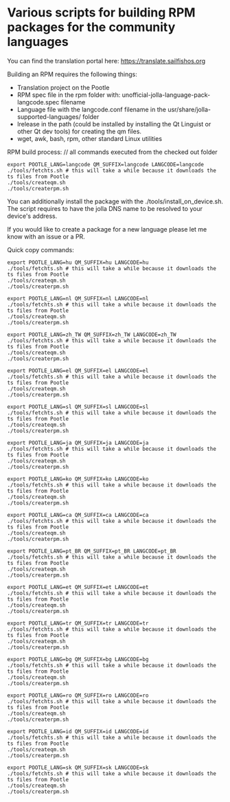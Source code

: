 # Various scripts for building RPM packages for the community languages

You can find the translation portal here:
https://translate.sailfishos.org

Building an RPM requires the following things:
- Translation project on the Pootle
- RPM spec file in the rpm folder with: unofficial-jolla-language-pack-langcode.spec filename
- Language file with the langcode.conf filename in the usr/share/jolla-supported-languages/ folder
- lrelease in the path (could be installed by installing the Qt Linguist or other Qt dev tools) for creating the qm files.
- wget, awk, bash, rpm, other standard Linux utilities

RPM build process:
// all commands executed from the checked out folder

```
export POOTLE_LANG=langcode QM_SUFFIX=langcode LANGCODE=langcode
./tools/fetchts.sh # this will take a while because it downloads the ts files from Pootle
./tools/createqm.sh
./tools/createrpm.sh
```

You can additionally install the package with the ./tools/install_on_device.sh. The script requires to have the jolla DNS name to be resolved to your device's address. 

If you would like to create a package for a new language please let me know with an issue or a PR.

Quick copy commands:
```
export POOTLE_LANG=hu QM_SUFFIX=hu LANGCODE=hu
./tools/fetchts.sh # this will take a while because it downloads the ts files from Pootle
./tools/createqm.sh
./tools/createrpm.sh

export POOTLE_LANG=nl QM_SUFFIX=nl LANGCODE=nl
./tools/fetchts.sh # this will take a while because it downloads the ts files from Pootle
./tools/createqm.sh
./tools/createrpm.sh

export POOTLE_LANG=zh_TW QM_SUFFIX=zh_TW LANGCODE=zh_TW
./tools/fetchts.sh # this will take a while because it downloads the ts files from Pootle
./tools/createqm.sh
./tools/createrpm.sh

export POOTLE_LANG=el QM_SUFFIX=el LANGCODE=el
./tools/fetchts.sh # this will take a while because it downloads the ts files from Pootle
./tools/createqm.sh
./tools/createrpm.sh

export POOTLE_LANG=sl QM_SUFFIX=sl LANGCODE=sl
./tools/fetchts.sh # this will take a while because it downloads the ts files from Pootle
./tools/createqm.sh
./tools/createrpm.sh

export POOTLE_LANG=ja QM_SUFFIX=ja LANGCODE=ja
./tools/fetchts.sh # this will take a while because it downloads the ts files from Pootle
./tools/createqm.sh
./tools/createrpm.sh

export POOTLE_LANG=ko QM_SUFFIX=ko LANGCODE=ko
./tools/fetchts.sh # this will take a while because it downloads the ts files from Pootle
./tools/createqm.sh
./tools/createrpm.sh

export POOTLE_LANG=ca QM_SUFFIX=ca LANGCODE=ca
./tools/fetchts.sh # this will take a while because it downloads the ts files from Pootle
./tools/createqm.sh
./tools/createrpm.sh

export POOTLE_LANG=pt_BR QM_SUFFIX=pt_BR LANGCODE=pt_BR
./tools/fetchts.sh # this will take a while because it downloads the ts files from Pootle
./tools/createqm.sh
./tools/createrpm.sh

export POOTLE_LANG=et QM_SUFFIX=et LANGCODE=et
./tools/fetchts.sh # this will take a while because it downloads the ts files from Pootle
./tools/createqm.sh
./tools/createrpm.sh

export POOTLE_LANG=tr QM_SUFFIX=tr LANGCODE=tr
./tools/fetchts.sh # this will take a while because it downloads the ts files from Pootle
./tools/createqm.sh
./tools/createrpm.sh

export POOTLE_LANG=bg QM_SUFFIX=bg LANGCODE=bg
./tools/fetchts.sh # this will take a while because it downloads the ts files from Pootle
./tools/createqm.sh
./tools/createrpm.sh

export POOTLE_LANG=ro QM_SUFFIX=ro LANGCODE=ro
./tools/fetchts.sh # this will take a while because it downloads the ts files from Pootle
./tools/createqm.sh
./tools/createrpm.sh

export POOTLE_LANG=id QM_SUFFIX=id LANGCODE=id
./tools/fetchts.sh # this will take a while because it downloads the ts files from Pootle
./tools/createqm.sh
./tools/createrpm.sh

export POOTLE_LANG=sk QM_SUFFIX=sk LANGCODE=sk
./tools/fetchts.sh # this will take a while because it downloads the ts files from Pootle
./tools/createqm.sh
./tools/createrpm.sh
```
